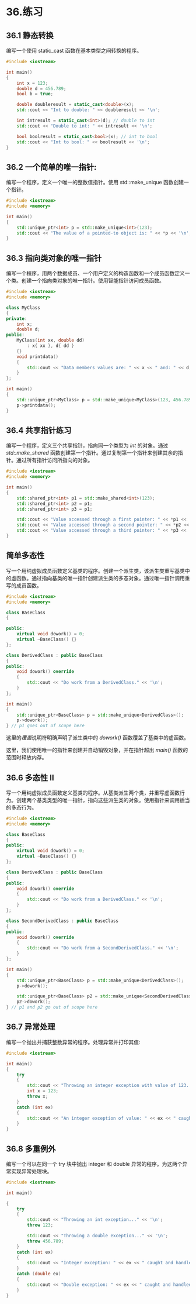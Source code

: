 # 36.练习

## 36.1 静态转换

编写一个使用 static_cast 函数在基本类型之间转换的程序。

```cpp
#include <iostream>

int main()
{
    int x = 123;
    double d = 456.789;
    bool b = true;

    double doubleresult = static_cast<double>(x);
    std::cout << "Int to double: " << doubleresult << '\n';

    int intresult = static_cast<int>(d); // double to int
    std::cout << "Double to int: " << intresult << '\n';

    bool boolresult = static_cast<bool>(x); // int to bool
    std::cout << "Int to bool: " << boolresult << '\n';
}

```

## 36.2 一个简单的唯一指针:

编写一个程序，定义一个唯一的整数值指针。使用 std::make_unique 函数创建一个指针。

```cpp
#include <iostream>
#include <memory>

int main()
{
    std::unique_ptr<int> p = std::make_unique<int>(123);
    std::cout << "The value of a pointed-to object is: " << *p << '\n';
}

```

## 36.3 指向类对象的唯一指针

编写一个程序，用两个数据成员、一个用户定义的构造函数和一个成员函数定义一个类。创建一个指向类对象的唯一指针。使用智能指针访问成员函数。

```cpp
#include <iostream>
#include <memory>

class MyClass
{
private:
    int x;
    double d;
public:
    MyClass(int xx, double dd)
        : x{ xx }, d{ dd }
    {}
    void printdata()
    {
        std::cout << "Data members values are: " << x << " and: " << d;
    }
};

int main()
{
    std::unique_ptr<MyClass> p = std::make_unique<MyClass>(123, 456.789);
    p->printdata();
}

```

## 36.4 共享指针练习

编写一个程序，定义三个共享指针，指向同一个类型为 *int* 的对象。通过 *std::make_shared* 函数创建第一个指针。通过复制第一个指针来创建其余的指针。通过所有指针访问所指向的对象。

```cpp
#include <iostream>
#include <memory>

int main()
{
    std::shared_ptr<int> p1 = std::make_shared<int>(123);
    std::shared_ptr<int> p2 = p1;
    std::shared_ptr<int> p3 = p1;

    std::cout << "Value accessed through a first pointer: " << *p1 << '\n';
    std::cout << "Value accessed through a second pointer: " << *p2 << '\n';
    std::cout << "Value accessed through a third pointer: " << *p3 << '\n';
}

```

## 简单多态性

写一个用纯虚拟成员函数定义基类的程序。创建一个派生类，该派生类重写基类中的虚函数。通过指向基类的唯一指针创建派生类的多态对象。通过唯一指针调用重写的成员函数。

```cpp
#include <iostream>
#include <memory>

class BaseClass
{

public:
    virtual void dowork() = 0;
    virtual ~BaseClass() {}
};

class DerivedClass : public BaseClass
{
public:
    void dowork() override
    {
        std::cout << "Do work from a DerivedClass." << '\n';
    }
};

int main()
{
    std::unique_ptr<BaseClass> p = std::make_unique<DerivedClass>();
    p->dowork();
} // p1 goes out of scope here

```

这里的*覆盖*说明符明确声明了派生类中的 *dowork()* 函数覆盖了基类中的虚函数。

这里，我们使用唯一的指针来创建并自动销毁对象，并在指针超出 *main()* 函数的范围时释放内存。

## 36.6 多态性 II

写一个用纯虚拟成员函数定义基类的程序。从基类派生两个类，并重写虚函数行为。创建两个基类类型的唯一指针，指向这些派生类的对象。使用指针来调用适当的多态行为。

```cpp
#include <iostream>
#include <memory>

class BaseClass
{
public:
    virtual void dowork() = 0;
    virtual ~BaseClass() {}
};

class DerivedClass : public BaseClass
{
public:
    void dowork() override
    {
        std::cout << "Do work from a DerivedClass." << '\n';
    }
};

class SecondDerivedClass : public BaseClass
{
public:
    void dowork() override
    {
        std::cout << "Do work from a SecondDerivedClass." << '\n';
    }
};

int main()
{
    std::unique_ptr<BaseClass> p = std::make_unique<DerivedClass>();
    p->dowork();

    std::unique_ptr<BaseClass> p2 = std::make_unique<SecondDerivedClass>();
    p2->dowork();
} // p1 and p2 go out of scope here

```

## 36.7 异常处理

编写一个抛出并捕获整数异常的程序。处理异常并打印其值:

```cpp
#include <iostream>

int main()
{
    try
    {
        std::cout << "Throwing an integer exception with value of 123..." << '\n';
        int x = 123;
        throw x;
    }
    catch (int ex)
    {
        std::cout << "An integer exception of value: " << ex << " caught and handled." << '\n';
    }
}

```

## 36.8 多重例外

编写一个可以在同一个 try 块中抛出 integer 和 double 异常的程序。为这两个异常实现异常处理块。

```cpp
#include <iostream>

int main()

{
    try
    {
        std::cout << "Throwing an int exception..." << '\n';
        throw 123;

        std::cout << "Throwing a double exception..." << '\n';
        throw 456.789;
    }
    catch (int ex)
    {
        std::cout << "Integer exception: " << ex << " caught and handled." << '\n';
    }
    catch (double ex)
    {
        std::cout << "Double exception: " << ex << " caught and handled." << '\n';
    }
}

```